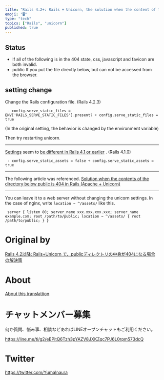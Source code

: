 ```yaml
---
title: "Rails 4.2+: Rails + Unicorn, the solution when the content of the publ"
emoji: "🖥"
type: "tech"
topics: ["Rails", "unicorn"]
published: true
---
```


## Status 

- If all of the following is in the 404 state, css, javascript and favicon are both invalid. 
- public If you put the file directly below, but can not be accessed from the browser. 

## setting change 

Change the Rails configuration file. (Rails 4.2.3)

     - config.serve_static_files = ENV['RAILS_SERVE_STATIC_FILES'].present? + config.serve_static_files = true 

(In the original setting, the behavior is changed by the environment variable)

Then try restarting unicorn.

* * *

[Settings](http://qiita.com/ShotaKameyama/items/85d71cb1429d119c6f0b) seem to [be different in Rails 4.1 or earlier](http://qiita.com/ShotaKameyama/items/85d71cb1429d119c6f0b) . (Rails 4.1.0)

     - config.serve_static_assets = false + config.serve_static_assets = true 

* * *

The following article was referenced. [Solution when the contents of the directory below public is 404 in Rails (Apache + Unicorn)](http://qiita.com/y_minowa/items/5954907bb30c2ecb43f5)

* * *

You can leave it to a web server without changing the unicorn settings. In the case of nginx, write `location ~ ^/assets/` like this.

     server { listen 80; server_name xxx.xxx.xxx.xxx; server_name example.com; root /path/to/public; location ~ ^/assets/ { root /path/to/public; } } 



# Original by
[Rails 4.2以降: Rails+Unicorn で、publicディレクトリの中身が404になる場合の解決策 ](https://qiita.com/Yinaura/items/d7dc3daefb5825aba474)

# About

[About this translattion](https://qiita.com/YumaInaura/items/7f6fd1e9310a6816469a)








<!-- Update From Qiita API -->

# チャットメンバー募集


何か質問、悩み事、相談などあればLINEオープンチャットもご利用ください。

https://line.me/ti/g2/eEPltQ6Tzh3pYAZV8JXKZqc7PJ6L0rpm573dcQ





# Twitter


https://twitter.com/YumaInaura


<!-- Update From Qiita API -->


